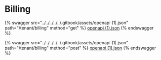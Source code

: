 # Billing

{% swagger src="../../../../../.gitbook/assets/openapi (1).json" path="/tenant/billing" method="get" %}
[openapi (1).json](<../../../../../.gitbook/assets/openapi (1).json>)
{% endswagger %}

{% swagger src="../../../../../.gitbook/assets/openapi (1).json" path="/tenant/billing" method="post" %}
[openapi (1).json](<../../../../../.gitbook/assets/openapi (1).json>)
{% endswagger %}

